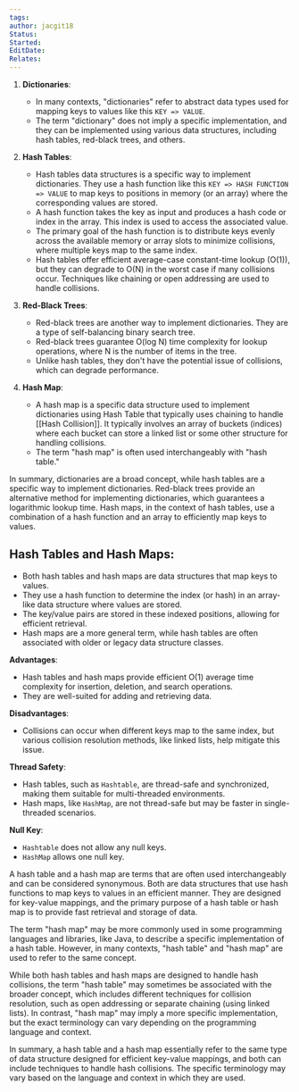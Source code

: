 ```yaml
---
tags: 
author: jacgit18
Status: 
Started: 
EditDate: 
Relates:
---
```

1. **Dictionaries**:
   - In many contexts, "dictionaries" refer to abstract data types used for mapping keys to values like this `KEY => VALUE`. 
   - The term "dictionary" does not imply a specific implementation, and they can be implemented using various data structures, including hash tables, red-black trees, and others.

2. **Hash Tables**:
   - Hash tables data structures is a specific way to implement dictionaries. They use a hash function like this `KEY => HASH FUNCTION => VALUE` to map keys to positions in memory (or an array) where the corresponding values are stored.
   - A hash function takes the key as input and produces a hash code or index in the array. This index is used to access the associated value. 
   - The primary goal of the hash function is to distribute keys evenly across the available memory or array slots to minimize collisions, where multiple keys map to the same index.
   - Hash tables offer efficient average-case constant-time lookup (O(1)), but they can degrade to O(N) in the worst case if many collisions occur. Techniques like chaining or open addressing are used to handle collisions.

3. **Red-Black Trees**:
   - Red-black trees are another way to implement dictionaries. They are a type of self-balancing binary search tree.
   - Red-black trees guarantee O(log N) time complexity for lookup operations, where N is the number of items in the tree.
   - Unlike hash tables, they don't have the potential issue of collisions, which can degrade performance.

4. **Hash Map**:
   - A hash map is a specific data structure used to implement dictionaries using Hash Table that typically uses chaining to handle [[Hash Collision]]. It typically involves an array of buckets (indices) where each bucket can store a linked list or some other structure for handling collisions.
   - The term "hash map" is often used interchangeably with "hash table."

In summary, dictionaries are a broad concept, while hash tables are a specific way to implement dictionaries. Red-black trees provide an alternative method for implementing dictionaries, which guarantees a logarithmic lookup time. Hash maps, in the context of hash tables, use a combination of a hash function and an array to efficiently map keys to values.


## Hash Tables and Hash Maps:
- Both hash tables and hash maps are data structures that map keys to values.
- They use a hash function to determine the index (or hash) in an array-like data structure where values are stored.
- The key/value pairs are stored in these indexed positions, allowing for efficient retrieval.
- Hash maps are a more general term, while hash tables are often associated with older or legacy data structure classes.

**Advantages**:
- Hash tables and hash maps provide efficient O(1) average time complexity for insertion, deletion, and search operations.
- They are well-suited for adding and retrieving data.

**Disadvantages**:
- Collisions can occur when different keys map to the same index, but various collision resolution methods, like linked lists, help mitigate this issue.

**Thread Safety**:
- Hash tables, such as `Hashtable`, are thread-safe and synchronized, making them suitable for multi-threaded environments.
- Hash maps, like `HashMap`, are not thread-safe but may be faster in single-threaded scenarios.

**Null Key**:
- `Hashtable` does not allow any null keys.
- `HashMap` allows one null key.


A hash table and a hash map are terms that are often used interchangeably and can be considered synonymous. Both are data structures that use hash functions to map keys to values in an efficient manner. They are designed for key-value mappings, and the primary purpose of a hash table or hash map is to provide fast retrieval and storage of data.

The term "hash map" may be more commonly used in some programming languages and libraries, like Java, to describe a specific implementation of a hash table. However, in many contexts, "hash table" and "hash map" are used to refer to the same concept.

While both hash tables and hash maps are designed to handle hash collisions, the term "hash table" may sometimes be associated with the broader concept, which includes different techniques for collision resolution, such as open addressing or separate chaining (using linked lists). In contrast, "hash map" may imply a more specific implementation, but the exact terminology can vary depending on the programming language and context.

In summary, a hash table and a hash map essentially refer to the same type of data structure designed for efficient key-value mappings, and both can include techniques to handle hash collisions. The specific terminology may vary based on the language and context in which they are used.


